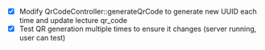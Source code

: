 - [x] Modify QrCodeController::generateQrCode to generate new UUID each time and update lecture qr_code
- [x] Test QR generation multiple times to ensure it changes (server running, user can test)
